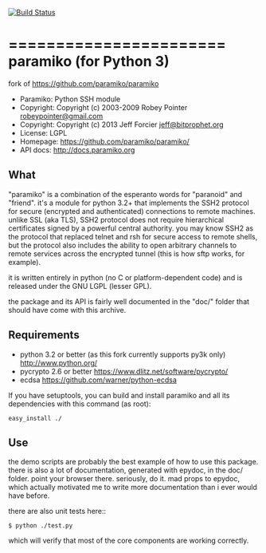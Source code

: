 [![Build Status](https://travis-ci.org/nischu7/paramiko.png)](https://travis-ci.org/nischu7/paramiko)

=======================
paramiko (for Python 3)
=======================

fork of https://github.com/paramiko/paramiko

- Paramiko: Python SSH module
- Copyright: Copyright (c) 2003-2009  Robey Pointer <robeypointer@gmail.com>
- Copyright: Copyright (c) 2013  Jeff Forcier <jeff@bitprophet.org>
- License: LGPL
- Homepage: https://github.com/paramiko/paramiko/
- API docs: http://docs.paramiko.org


What
----

"paramiko" is a combination of the esperanto words for "paranoid" and
"friend".  it's a module for python 3.2+ that implements the SSH2 protocol
for secure (encrypted and authenticated) connections to remote machines.
unlike SSL (aka TLS), SSH2 protocol does not require hierarchical
certificates signed by a powerful central authority. you may know SSH2 as
the protocol that replaced telnet and rsh for secure access to remote
shells, but the protocol also includes the ability to open arbitrary
channels to remote services across the encrypted tunnel (this is how sftp
works, for example).

it is written entirely in python (no C or platform-dependent code) and is
released under the GNU LGPL (lesser GPL). 

the package and its API is fairly well documented in the "doc/" folder
that should have come with this archive.


Requirements
------------

  - python 3.2 or better (as this fork currently supports py3k only) <http://www.python.org/>
  - pycrypto 2.6 or better <https://www.dlitz.net/software/pycrypto/>
  - ecdsa <https://github.com/warner/python-ecdsa>

If you have setuptools, you can build and install paramiko and all its
dependencies with this command (as root):

    easy_install ./


Use
---

the demo scripts are probably the best example of how to use this package.
there is also a lot of documentation, generated with epydoc, in the doc/
folder.  point your browser there.  seriously, do it.  mad props to
epydoc, which actually motivated me to write more documentation than i
ever would have before.

there are also unit tests here::

    $ python ./test.py

which will verify that most of the core components are working correctly.
